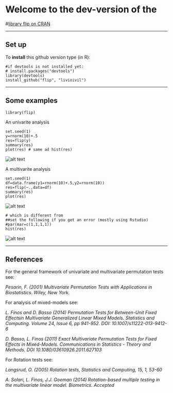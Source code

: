 
# Welcome to the dev-version of the 

#[library flip on CRAN](http://cran.r-project.org/web/packages/flip/index.html)


* * *

## Set up

To **install** this github version type (in R):

    #if devtools is not installed yet: 
    # install.packages("devtools") 
    library(devtools)
    install_github("flip", "livioivil")


* * *

## Some examples

```
library(flip)
```
An univarite analysis
```
set.seed(1)
y=rnorm(10)+.5
res=flip(y)
summary(res)
plot(res) # same ad hist(res)
```

![alt text](https://github.com/livioivil/flip/tree/master/figures/hist.png)

A multivarite analysis
```
set.seed(1)
df=data.frame(y1=rnorm(10)+.5,y2=rnorm(10))
res=flip(~.,data=df)
summary(res)
plot(res) 
```

![alt text](https://github.com/livioivil/flip/tree/master/figures/scatter.png)

```
# which is different from
##set the following if you get an error (mostly using Rstudio)
#par(mar=c(1,1,1,1))
hist(res)
```

![alt text](https://github.com/livioivil/flip/tree/master/figures/hists.png)

* * *

## References

For the general framework of univariate and multivariate permutation tests see: 

*Pesarin, F. (2001) Multivariate Permutation Tests with Applications in Biostatistics. Wiley, New York.*


For analysis of mixed-models see:

*L. Finos and D. Basso (2014) Permutation Tests for Between-Unit Fixed Effectsin Multivariate Generalized Linear Mixed Models. Statistics and Computing. Volume 24, Issue 6, pp 941-952. DOI: 10.1007/s11222-013-9412-6*

*D. Basso, L. Finos (2011) Exact Multivariate Permutation Tests for Fixed Effects in Mixed-Models. Communications in Statistics - Theory and Methods. DOI 10.1080/03610926.2011.627103*


For Rotation tests see: 

*Langsrud, O. (2005) Rotation tests, Statistics and Computing, 15, 1, 53-60*

*A. Solari, L. Finos, J.J. Goeman (2014) Rotation-based multiple testing in the multivariate linear model. Biometrics. Accepted*
